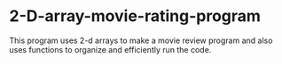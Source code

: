# 2-D-array-movie-rating-program
This program uses 2-d arrays to  make a movie review program and also uses functions to organize and efficiently run the code.  
